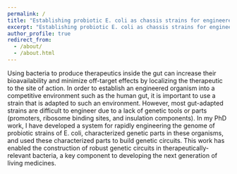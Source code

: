 ```yaml
---
permalink: /
title: "Establishing probiotic E. coli as chassis strains for engineered bacterial therapeutics"
excerpt: "Establishing probiotic E. coli as chassis strains for engineered bacterial therapeutics"
author_profile: true
redirect_from: 
  - /about/
  - /about.html
---
```


Using bacteria to produce therapeutics inside the gut can increase their bioavailability and minimize off-target effects by localizing the therapeutic to the site of action. In order to establish an engineered organism into a competitive environment such as the human gut, it is important to use a strain that is adapted to such an environment. However, most gut-adapted strains are difficult to engineer due to a lack of genetic tools or parts (promoters, ribosome binding sites, and insulation components). In my PhD work, I have developed a system for rapidly engineering the genome of probiotic strains of E. coli, characterized genetic parts in these organisms, and used these characterized parts to build genetic circuits. This work has enabled the construction of robust genetic circuits in therapeutically-relevant bacteria, a key component to developing the next generation of living medicines.

